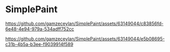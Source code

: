 # SimplePaint


https://github.com/gamzeceylan/SimplePaint/assets/63149044/c83856fd-6e48-4e94-979a-534adff752cc


https://github.com/gamzeceylan/SimplePaint/assets/63149044/e5b08695-c31b-4b5a-b3ee-f9039914f589

